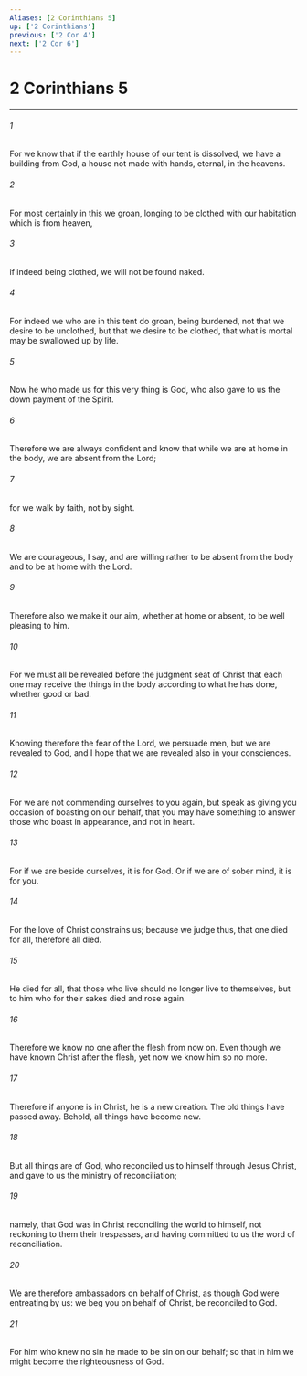 ```yaml
---
Aliases: [2 Corinthians 5]
up: ['2 Corinthians']
previous: ['2 Cor 4']
next: ['2 Cor 6']
---
```

# 2 Corinthians 5
***





###### 1 

For we know that if the earthly house of our tent is dissolved, we have a building from God, a house not made with hands, eternal, in the heavens. 



###### 2 

For most certainly in this we groan, longing to be clothed with our habitation which is from heaven, 



###### 3 

if indeed being clothed, we will not be found naked. 



###### 4 

For indeed we who are in this tent do groan, being burdened, not that we desire to be unclothed, but that we desire to be clothed, that what is mortal may be swallowed up by life. 



###### 5 

Now he who made us for this very thing is God, who also gave to us the down payment of the Spirit. 



###### 6 

Therefore we are always confident and know that while we are at home in the body, we are absent from the Lord; 



###### 7 

for we walk by faith, not by sight. 



###### 8 

We are courageous, I say, and are willing rather to be absent from the body and to be at home with the Lord. 



###### 9 

Therefore also we make it our aim, whether at home or absent, to be well pleasing to him. 



###### 10 

For we must all be revealed before the judgment seat of Christ that each one may receive the things in the body according to what he has done, whether good or bad. 



###### 11 

Knowing therefore the fear of the Lord, we persuade men, but we are revealed to God, and I hope that we are revealed also in your consciences. 



###### 12 

For we are not commending ourselves to you again, but speak as giving you occasion of boasting on our behalf, that you may have something to answer those who boast in appearance, and not in heart. 



###### 13 

For if we are beside ourselves, it is for God. Or if we are of sober mind, it is for you. 



###### 14 

For the love of Christ constrains us; because we judge thus, that one died for all, therefore all died. 



###### 15 

He died for all, that those who live should no longer live to themselves, but to him who for their sakes died and rose again. 



###### 16 

Therefore we know no one after the flesh from now on. Even though we have known Christ after the flesh, yet now we know him so no more. 



###### 17 

Therefore if anyone is in Christ, he is a new creation. The old things have passed away. Behold, all things have become new. 



###### 18 

But all things are of God, who reconciled us to himself through Jesus Christ, and gave to us the ministry of reconciliation; 



###### 19 

namely, that God was in Christ reconciling the world to himself, not reckoning to them their trespasses, and having committed to us the word of reconciliation. 



###### 20 

We are therefore ambassadors on behalf of Christ, as though God were entreating by us: we beg you on behalf of Christ, be reconciled to God. 



###### 21 

For him who knew no sin he made to be sin on our behalf; so that in him we might become the righteousness of God.
